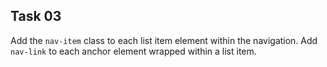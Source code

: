 ## Task 03
Add the `nav-item` class to each list item element within the navigation. Add `nav-link` to each anchor element wrapped within a list item.
 